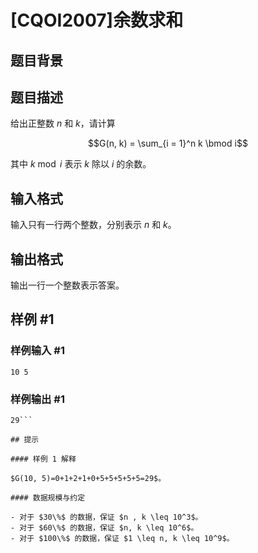# [CQOI2007]余数求和

## 题目背景



## 题目描述

给出正整数 $n$ 和 $k$，请计算

$$G(n, k) = \sum_{i = 1}^n k \bmod i$$

其中 $k\bmod i$ 表示 $k$ 除以 $i$ 的余数。



## 输入格式

输入只有一行两个整数，分别表示 $n$ 和 $k$。

## 输出格式

输出一行一个整数表示答案。

## 样例 #1

### 样例输入 #1
```
10 5
```

### 样例输出 #1

```
29```

## 提示

#### 样例 1 解释

$G(10, 5)=0+1+2+1+0+5+5+5+5+5=29$。

#### 数据规模与约定

- 对于 $30\%$ 的数据，保证 $n , k \leq 10^3$。
- 对于 $60\%$ 的数据，保证 $n, k \leq 10^6$。
- 对于 $100\%$ 的数据，保证 $1 \leq n, k \leq 10^9$。

